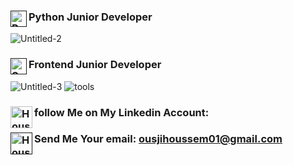 ### [<img align="left" alt="Python" width="26px" src="https://github.com/abranhe/programming-languages-logos/blob/master/src/python/python_128x128.png" />]()Python Junior Developer 
![Untitled-2](https://user-images.githubusercontent.com/86334640/125223146-8f93d200-e2cb-11eb-8676-5a6fb851f12f.png)
### [<img align="left" alt="SQL" width="26px" src="https://image.flaticon.com/icons/png/128/841/841364.png" />]() Frontend Junior Developer
![Untitled-3](https://user-images.githubusercontent.com/86334640/125225857-3f6b3e80-e2d0-11eb-868b-837447324d1f.png)
![tools](https://user-images.githubusercontent.com/86334640/125228115-7e9b8e80-e2d4-11eb-9a1d-dfe0c0c08b15.png)
<!--
- 🔭 I’m currently a computer science student and Freelancer
- 🌱 I’m currently learning python and frontend Developement
- 👯 I’m looking to contribute more and more
- ⚡ Fun fact: My friends tell me that i'm the lonely one but actually im not alone with my laptop
-->
### follow Me on My Linkedin Account: [<img align="left" alt="Houssem Ousji | LinkedIn" width="35px" src="https://image.flaticon.com/icons/png/512/174/174857.png" />](https://www.linkedin.com/in/ousji-houssem-601532206/)


### Send Me Your email: [<img align="left" alt="Houssem Ousji | Gmail" width="35px" src="https://image.flaticon.com/icons/png/512/888/888853.png" />]()ousjihoussem01@gmail.com

<br />
<br />
